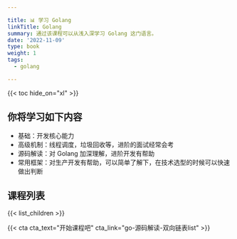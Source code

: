 ```yaml
---

title: 📊 学习 Golang
linkTitle: Golang
summary: 通过该课程可以从浅入深学习 Golang 这门语言。
date: '2022-11-09'
type: book
weight: 1
tags:
  - golang

---
```



{{< toc hide_on="xl" >}}

## 你将学习如下内容

- 基础：开发核心能力
- 高级机制：线程调度，垃圾回收等，进阶的面试经常会考
- 源码解读：对 Golang 加深理解，进阶开发有帮助
- 常用框架：对生产开发有帮助，可以简单了解下，在技术选型的时候可以快速做出判断

## 课程列表

{{< list_children >}}

{{< cta cta_text="开始课程吧" cta_link="go-源码解读-双向链表list" >}}
